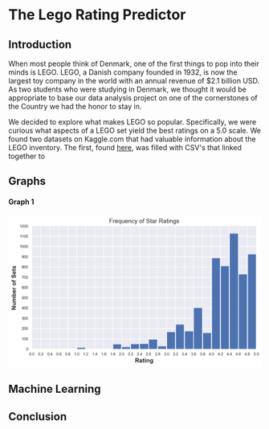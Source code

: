 # The Lego Rating Predictor #

## Introduction ##
When most people think of Denmark, one of the first things to pop into their minds is LEGO. LEGO, a Danish company founded in 1932, is now the largest toy company in the world with an annual revenue of $2.1 billion USD. As two students who were studying in Denmark, we thought it would be appropriate to base our data analysis project on one of the cornerstones of the Country we had the honor to stay in.

We decided to explore what makes LEGO so popular. Specifically, we were curious what aspects of a LEGO set yield the best ratings on a 5.0 scale. We found two datasets on Kaggle.com that had valuable information about the LEGO inventory. The first, found [here](https://www.kaggle.com/rtatman/lego-database#inventory_sets.csv), was filled with CSV's that linked together to 


## Graphs


#### Graph 1
![Graph 1](./Images/Graph1.png)
## Machine Learning



## Conclusion

